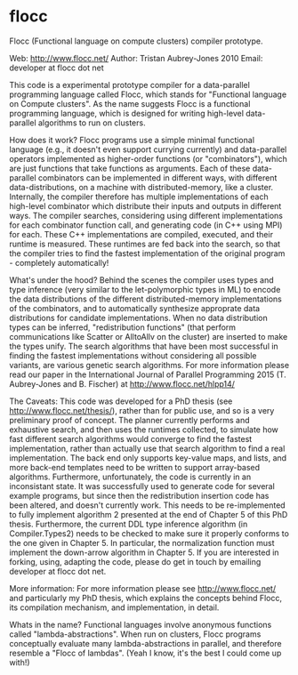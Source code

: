 # flocc
Flocc (Functional language on compute clusters) compiler prototype.

Web: http://www.flocc.net/
Author: Tristan Aubrey-Jones 2010
Email: developer at flocc dot net

This code is a experimental prototype compiler for a data-parallel
programming language called Flocc, which stands for "Functional
language on Compute clusters". As the name suggests Flocc is a 
functional programming language, which is designed for writing
high-level data-parallel algorithms to run on clusters. 

How does it work?
Flocc programs use a simple minimal functional language (e.g., it doesn't
even support currying currently) and data-parallel operators implemented
as higher-order functions (or "combinators"), which are just functions
that take functions as arguments. Each of these data-parallel combinators
can be implemented in different ways, with different data-distributions,
on a machine with distributed-memory, like a cluster. Internally, the 
compiler therefore has multiple implementations of each high-level combinator
which distribute their inputs and outputs in different ways. The compiler
searches, considering using different implementations for each combinator
function call, and generating code (in C++ using MPI) for each. These C++
implementations are compiled, executed, and their runtime is measured.
These runtimes are fed back into the search, so that the compiler tries to
find the fastest implementation of the original program - completely automatically!

What's under the hood?
Behind the scenes the compiler uses types and type inference (very similar
to the let-polymorphic types in ML) to encode the data distributions of 
the different distributed-memory implementations of the combinators, and
to automatically synthesize approprate data distributions for candidate
implementations. When no data distribution types can be inferred, "redistribution
functions" (that perform communications like Scatter or AlltoAllv on the cluster)
are inserted to make the types unify. The search algorithms that have been most
successful in finding the fastest implementations without considering all 
possible variants, are various genetic search algorithms.
For more information please read our paper in the 
International Journal of Parallel Programming 2015 (T. Aubrey-Jones and
B. Fischer) at http://www.flocc.net/hlpp14/

The Caveats:
This code was developed for a PhD thesis (see http://www.flocc.net/thesis/),
rather than for public use, and so is a very preliminary proof of concept.
The planner currently performs and exhaustive search, and then uses the 
runtimes collected, to simulate how fast different search algorithms would
converge to find the fastest implementation, rather than actually use that 
search algorithm to find a real implementation. The back end only supports
key-value maps, and lists, and more back-end templates need to be written
to support array-based algorithms. Furthermore, unfortunately, 
the code is currently in an inconsistant state.
It was successfully used to generate code for several example programs, but 
since then the redistribution insertion code has been altered, and doesn't currently
work. This needs to be re-implemented to fully implement algorithm 2 presented
at the end of Chapter 5 of this PhD thesis. Furthermore, the current DDL type inference
algorithm (in Compiler.Types2) needs to be checked to make sure it properly conforms to the 
one given in Chapter 5. In particular, the normalization function must implement the
down-arrow algorithm in Chapter 5. If you are interested in forking, using, adapting
the code, please do get in touch by emailing developer at flocc dot net.

More information:
For more information please see http://www.flocc.net/ and particularly
my PhD thesis, which explains the concepts behind Flocc, its compilation
mechanism, and implementation, in detail.

Whats in the name? 
Functional languages involve anonymous functions
called "lambda-abstractions". When run on clusters, Flocc programs 
conceptually evaluate many lambda-abstractions in parallel, and therefore
resemble a "Flocc of lambdas". (Yeah I know, it's the best I could come
up with!)
